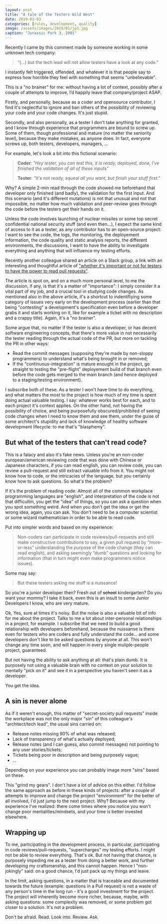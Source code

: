 ```yaml
---
layout: post
title: "A tale of the Testers Wild West"
date: 2019-02-03
categories: [rules, development, quality]
image: /assets/images/2019/01/jp3.jpg
caption: "Jurassic Park 3, 2001"
---
```


Recently I came by this comment made by someone working in some unknown tech company:

> “(...) but the tech lead will not allow testers have a look at any code.”

I instantly felt triggered, offended, and whatever it is that people say to express how horrible they feel with something that seems "unbelievable".

This is a "no brainer" for me: without having a lot of context, possibly after a couple of attempts to improve, I’d happily leave that company/project ASAP.

Firstly, and personally, because as a coder and opensource contributor, I find it's neglectful to ignore and ban others of the possibility of reviewing your code and your code changes. It's just stupid.

Secondly, and also personally, as a tester I don't take anything for granted, and I know through experience that programmers are bound to screw up. Some of them, though professional and mature (no matter the seniority level), because they make mistakes, as anyone does. In fact, everyone screws up, both testers, developers, managers, ...


For example, let's look a bit into this fictional scenario:

> **Coder**: _"Hey tester, you can test this, it is ready, deployed, done, I've finished the validation of all of these inputs"_
>
> **Tester**: _"It's not ready, squeal all you want, but finish your stuff first."_

Why? A simple 2-min read through the code showed me beforehand that developer only finished (and badly), the validation for the first input. And this scenario (and it's different mutations) is not that unusual and not that impossible, no matter how much validation and peer-review goes through the code before the testers get their hands on it.

Unless the code involves launching of nuclear missiles or some top secret confidential national security stuff (and even then…), I expect the same kind of access to it as a tester, as any contributor has to an open-source project: I want to see the code, the logs, the monitoring, the deployement information, the code quality and static analysis reports, the different environments, the discussions, I want to have the ability to investigate everything and anything that will influence my testing efforts.

Recently another colleague shared an article on a Slack group, a link with an interesting and thoughtful article of ["whether it's important or not for testers to have the power to read pull requests"](https://dustyjuhl.com/2019/01/14/is-it-important-for-testers-to-read-pull-requests/).

The article is spot on, and on a much more personal level, to me the discussion, if any, is that it's a matter of "importance": I simply consider it a vital part of my job, and a crucial tool in studying code changes. As mentioned also in the above article, it's a shortcut to indentifiying some category of issues very early on the development process (earlier than that being "contesting" a development's specification even before a developer grabs it and starts working on it, like for example a ticket with no description and a crappy title). Again, it's a "no brainer".

Some argue that, no matter if the tester is also a developer, or has decent software engineering concepts, that there's more value in not necessarily the tester reading through the actual code of the PR, but more on tackling the PR in other ways:
- Read the commit messages (supposing they're made by non-sloppy programmers) to understand what's being brought in or removed;
- If the "continuous-integration" is mature enought in the project, go straight to testing the "pre-flight" deployement build of that branch even before the code gets merged to the main branch (and hence deployed to a staging/testing environment).

I subscribe both of these. As a tester I won't have time to do everything, and what matters the most to the project is how much of my time is spent doing actual valuable testing. I say: whatever works best for each, and to each project it's context applies. On the other hand, not having the possibility of choice, and being purposefully obscured/prohibited of seeing code changes when I need to know them and see them, under the guise of some architect's stupidity and lack of knowledge of healthy software development lifecycle: to me that's "blasphemy".


## But what of the testers that can't read code?

This is a falacy and also it's fake news. Unless you're an non-coder european/american reviewing code that was done with Chinese or Japanese characters, if you can read english, you can review code, you can review a pull-request and still extract valuable info from it. You might not know how to code, or the intricacies of the language, but you certainly know how to ask questions. So what's the problem?

If it's the problem of reading code: Almost all of the common workplace programming languages are "english", and interpretation of the code is not that difficultm, you get the "idea" of things, so you can ask a question when you spot something weird. And when you don't get the idea or get the wrong idea, again, you can ask. You don't need to be a computer scientist or some wizard mathematician in order to be able to read code.

Put into simpler words and based on my experience:

> Non-coders can participate in code reviews/pull-requests and still make constructive contributions to say, a given pull request by “more-or-less” understanding the purpose of the code change (they can read english), and asking seemingly “dumb” questions and looking for information (that in turn might even make programmers notice issues).

Some may say:

> But these testers asking me stuff is a nuissance!

So you're a junior developer then? Fresh out of ~~school~~ kindergarten? Do you want your mommy? I take it back, even this is an insult to some Junior Developers I know, who are very mature.

Ok, Yes, sure at times it's noisy. But the noise is also a valuable bit of info for me about the project. Talks to me a lot about inter-personal relationships in a project, for example. I subscribe that we need to build a good relationship with developers beforehand, because the nuissanse is there even for testers who are coders and fully understand the code... and some developers don't like to be asked questions by anyone at all. This won't change any time soon, and will happen in every single muliple-people project, guaranteed.

But not having the ability to ask anything at all: that's plain dumb. It is purposely not using a valuable brain with no context on your solution to mentally "pick on it" and see it in a perspective you haven't seen it as a developer.

You get the idea.

## A sin is never alone

As if it weren't enough, this matter of "secret-society pull requests" inside the workplace was not the only major "sin" of this colleague's "architect/tech lead", the usual sins carried on:

- Release notes missing 90% of what was released;
- Lack of transparency of what's actually deployed;
- Release notes (and I can guess, also commit messages) not pointing to any user stories/tickets;
- Tickets being poor in description and being purposely vague;
- ...

Depending on your experience you can probably image more "sins" based on these.

This "grind my gears". I don't have a lot of advice on this either. I'd follow the same approach as before in these kinds of projects: after a couple of attempts to improve and change the project "environment" for the better of all involved, I'd just jump to the next project. Why? Because with my experience I've realized: there come times where you notice you won't change poor mentalities/mindsets, and your time is better invested elsewhere.

## Wrapping up

To me, participating in the development process, in particular, participating in code reviews/pull-requests, "supercharges" my testing efforts. I might not be able to review everything. That's ok. But not having that chance, is purposely impeding me as a tester from doing a better work, and further developing my craftsmanship, and this cannot happen. Hence I "non-jokingly" said: on a good chance, I'd just pack up my things and leave.

In the limit, asking questions, in a matter that is traceable and documented towards the future (example: questions in a Pull request) is not a waste of any person's time in the long run - it's a good investment for the project. The project will inherently become more richer, because, maybe, with asking questions: some complexity was removed, or some problem got closer to a solution. It's not a problem.

Don't be afraid. Read. Look into. Review. Ask.
